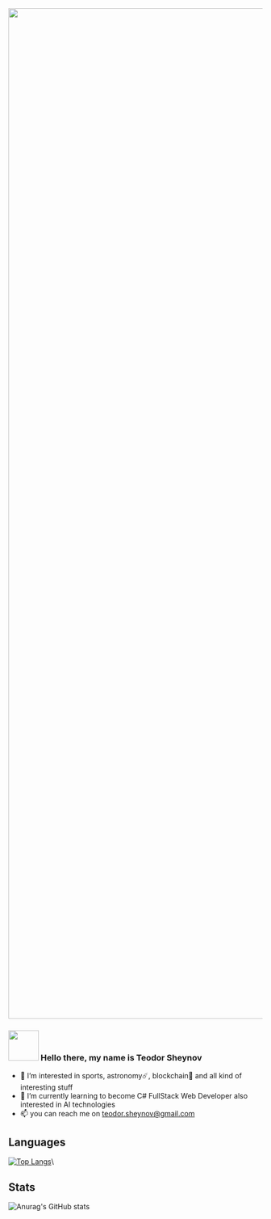 <img src="https://media0.giphy.com/media/3o7bukPWLMVsRz38J2/giphy.gif?cid=ecf05e47olm5it99oze7uaikaim4mpe4gtqo2abjqwgjw6ql&rid=giphy.gif&ct=g" width=2000px>

### <img src="https://raw.githubusercontent.com/MartinHeinz/MartinHeinz/master/wave.gif" width="60px"> Hello there, my name is **Teodor Sheynov**

- 👀 I’m interested in sports, astronomy:comet:, blockchain:ledger: and all kind of interesting stuff
- 🌱 I’m currently learning to become C# FullStack Web Developer also interested in AI technologies
- 📫 you can reach me on teodor.sheynov@gmail.com

## Languages
 [![Top Langs](https://github-readme-stats.vercel.app/api/top-langs/?username=TeodorSheynov&layout=compact)](https://github.com/anuraghazra/github-readme-stats)\
## Stats
 ![Anurag's GitHub stats](https://github-readme-stats.vercel.app/api?username=TeodorSheynov&show_icons=true&theme=tokyonight)
<!---
TeodorSheynov/TeodorSheynov is a ✨ special ✨ repository because its `README.md` (this file) appears on your GitHub profile.
You can click the Preview link to take a look at your changes.
--->

